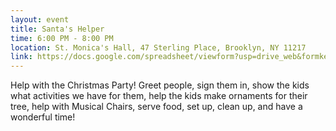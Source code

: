 ```yaml
---
layout: event
title: Santa's Helper
time: 6:00 PM - 8:00 PM
location: St. Monica's Hall, 47 Sterling Place, Brooklyn, NY 11217
link: https://docs.google.com/spreadsheet/viewform?usp=drive_web&formkey=dDRDckFEMHpqN0I0aFY5ZnBVTF9QeVE6MA#gid=0
---
```

Help with the Christmas Party! Greet people, sign them in, show the kids what activities we have for them, help the kids make ornaments for their tree, help with Musical Chairs, serve food, set up, clean up, and have a wonderful time!